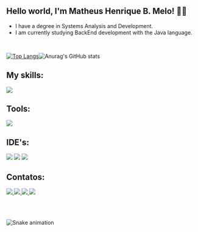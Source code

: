 ## Hello world, I'm Matheus Henrique B. Melo! :fist_right::fist_left:
- I have a degree in Systems Analysis and Development. 
- I am currently studying BackEnd development with the Java language.
<br>

[![Top Langs](https://github-readme-stats.vercel.app/api/top-langs/?username=matheushbmelo&layout=compact&theme=dracula)](https://github.com/anuraghazra/github-readme-stats)![Anurag's GitHub stats](https://github-readme-stats.vercel.app/api?username=matheushbmelo&show_icons=true&theme=dracula)

## My skills:
<div align="left">
<img src="https://img.shields.io/badge/java-intermediário-%23ED8B00.svg?style=for-the-badge&logo=Java&logoColor=white"/>
</div>

## Tools:

<div align="left">
  <img src="https://img.shields.io/badge/git-%23F05033.svg?style=for-the-badge&logo=git&logoColor=white"/>
</div>
  
  
## IDE's:

<div align="left">
  <img src="https://img.shields.io/badge/IntelliJIDEA-000000.svg?style=for-the-badge&logo=intellij-idea&logoColor=white"/>
  <img src="https://img.shields.io/badge/Eclipse-FE7A16.svg?style=for-the-badge&logo=Eclipse&logoColor=white"/>
  <img src="https://img.shields.io/badge/Visual_Studio_Code-0078D4?style=for-the-badge&logo=visual%20studio%20code&logoColor=white"/>
</div>
  
## Contatos:

<div align="left">
<a href="https://www.linkedin.com/in/matheushbmelo" alt="Linkedin">
    <img src="https://img.shields.io/badge/LinkedIn-0077B5?style=for-the-badge&logo=linkedin&logoColor=white"/>
  </a>
  
<a href="mailto:matheushbmelo@gmail.com" alt="Gmail">
    <img src="https://img.shields.io/badge/Gmail-D14836?style=for-the-badge&logo=gmail&logoColor=white"/>
  </a>

<a href="https://github.com/MatheusHBMelo" alt="GitHub">
  <img src="https://img.shields.io/badge/GitHub-100000?style=for-the-badge&logo=github&logoColor=white"/>
  </a>
  
<a href="https://dev.to/matheushbmelo" alt="DevTo">
  <img src="https://img.shields.io/badge/dev.to-100000?style=for-the-badge&logo=dev.to&logoColor=white"/>
  </a>
</div>

<br></br>

![Snake animation](https://github.com/MatheusHBMelo/MatheusHBMelo/blob/output/github-contribution-grid-snake.svg)
